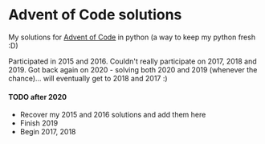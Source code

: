# Advent of Code solutions

My solutions for [Advent of Code](https://adventofcode.com) in python (a way to keep my python fresh :D)

Participated in 2015 and 2016. Couldn't really participate on 2017, 2018 and 2019. Got back again on 2020 - solving both 2020 and 2019 (whenever the chance)... will eventually get to 2018 and 2017 :)



#### TODO after 2020
* Recover my 2015 and 2016 solutions and add them here
* Finish 2019
* Begin 2017, 2018
